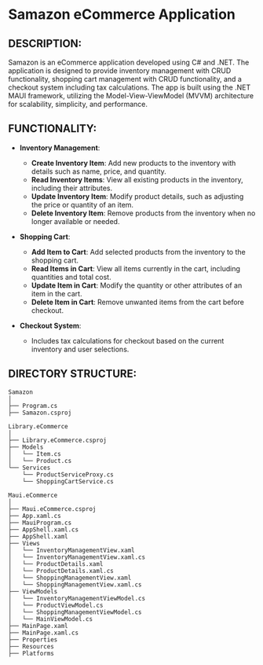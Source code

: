 # Samazon eCommerce Application

## DESCRIPTION:

Samazon is an eCommerce application developed using C# and .NET. The application is designed to provide inventory management with CRUD functionality, shopping cart management with CRUD functionality, and a checkout system including tax calculations. The app is built using the .NET MAUI framework, utilizing the Model-View-ViewModel (MVVM) architecture for scalability, simplicity, and performance.

## FUNCTIONALITY:
- **Inventory Management**:
  - **Create Inventory Item**: Add new products to the inventory with details such as name, price, and quantity.
  - **Read Inventory Items**: View all existing products in the inventory, including their attributes.
  - **Update Inventory Item**: Modify product details, such as adjusting the price or quantity of an item.
  - **Delete Inventory Item**: Remove products from the inventory when no longer available or needed.
  
- **Shopping Cart**:
  - **Add Item to Cart**: Add selected products from the inventory to the shopping cart.
  - **Read Items in Cart**: View all items currently in the cart, including quantities and total cost.
  - **Update Item in Cart**: Modify the quantity or other attributes of an item in the cart.
  - **Delete Item in Cart**: Remove unwanted items from the cart before checkout.

- **Checkout System**:
  - Includes tax calculations for checkout based on the current inventory and user selections.

## DIRECTORY STRUCTURE:

```plaintext
Samazon
│
├── Program.cs
├── Samazon.csproj

Library.eCommerce
│
├── Library.eCommerce.csproj
├── Models
│   └── Item.cs
│   └── Product.cs
└── Services
    └── ProductServiceProxy.cs
    └── ShoppingCartService.cs

Maui.eCommerce
│
├── Maui.eCommerce.csproj
├── App.xaml.cs
├── MauiProgram.cs
├── AppShell.xaml.cs
├── AppShell.xaml
├── Views
│   └── InventoryManagementView.xaml
│   └── InventoryManagementView.xaml.cs
│   └── ProductDetails.xaml
│   └── ProductDetails.xaml.cs
│   └── ShoppingManagementView.xaml
│   └── ShoppingManagementView.xaml.cs
├── ViewModels
│   └── InventoryManagementViewModel.cs
│   └── ProductViewModel.cs
│   └── ShoppingManagementViewModel.cs
│   └── MainViewModel.cs
├── MainPage.xaml
├── MainPage.xaml.cs
├── Properties
├── Resources
├── Platforms
